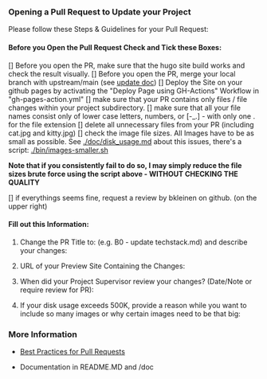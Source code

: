 
### Opening a Pull Request to Update your Project

Please follow these Steps & Guidelines for your Pull Request:

#### Before you Open the Pull Request Check and Tick these Boxes:

[] Before you open the PR, make sure that the hugo site build works and check the result visually.
[] Before you open the PR, merge your local branch with upstream/main (see [update doc](https://github.com/htw-imi-showtime/showtime-website/blob/main/doc/update.md)) 
[] Deploy the Site on your github pages by activating the "Deploy Page using GH-Actions" Workflow in "gh-pages-action.yml"
[] make sure that your PR contains only files / file changes within your project subdirectory. 
[] make sure that all your file names consist only of lower case letters, numbers, or [-_.] - with only one . for the file extension
[] delete all unnecessary files from your PR (including cat.jpg and kitty.jpg)
[] check the image file sizes. All Images have to be as small as possible. See [./doc/disk_usage.md](./doc/disk_usage.md) about this issues, there's a script: [./bin/images-smaller.sh](./bin/images-smaller.sh)

**Note that if you consistently fail to do so, I may simply reduce the file sizes brute force using 
the script above - WITHOUT CHECKING THE QUALITY**

[] if everythings seems fine, request a review by bkleinen on github. (on the upper right)

#### Fill out this Information:

1. Change the PR Title to: <project-id> <describe your changes> (e.g. B0 - update techstack.md) and describe your changes:


2. URL of your Preview Site Containing the Changes:


3. When did your Project Supervisor review your changes? (Date/Note or require review for PR):


4. If your disk usage exceeds 500K, provide a reason while you want to include so many images or why certain images need to be that big:



### More Information

- [Best Practices for Pull Requests](https://docs.github.com/en/pull-requests/collaborating-with-pull-requests/getting-started/best-practices-for-pull-requests)

- Documentation in README.MD and /doc
